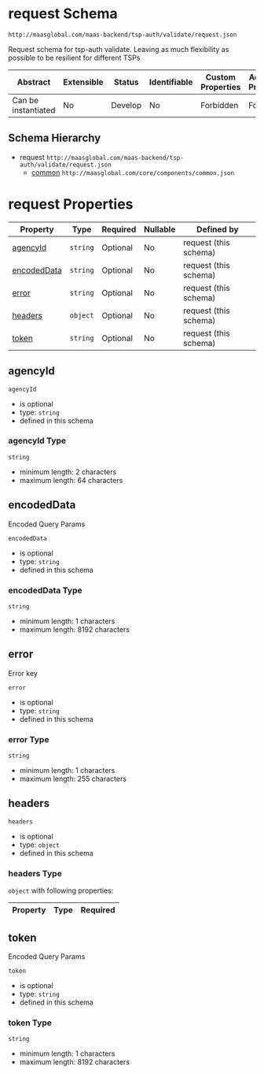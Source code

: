 # request Schema

```
http://maasglobal.com/maas-backend/tsp-auth/validate/request.json
```

Request schema for tsp-auth validate. Leaving as much flexibility as possible to be resilient for different TSPs

| Abstract            | Extensible | Status  | Identifiable | Custom Properties | Additional Properties | Defined In                                                  |
| ------------------- | ---------- | ------- | ------------ | ----------------- | --------------------- | ----------------------------------------------------------- |
| Can be instantiated | No         | Develop | No           | Forbidden         | Forbidden             | [maas-backend/tsp-auth/validate/request.json](request.json) |

## Schema Hierarchy

- request `http://maasglobal.com/maas-backend/tsp-auth/validate/request.json`
  - [common](../../../core/components/common.md) `http://maasglobal.com/core/components/common.json`

# request Properties

| Property                    | Type     | Required | Nullable | Defined by            |
| --------------------------- | -------- | -------- | -------- | --------------------- |
| [agencyId](#agencyid)       | `string` | Optional | No       | request (this schema) |
| [encodedData](#encodeddata) | `string` | Optional | No       | request (this schema) |
| [error](#error)             | `string` | Optional | No       | request (this schema) |
| [headers](#headers)         | `object` | Optional | No       | request (this schema) |
| [token](#token)             | `string` | Optional | No       | request (this schema) |

## agencyId

`agencyId`

- is optional
- type: `string`
- defined in this schema

### agencyId Type

`string`

- minimum length: 2 characters
- maximum length: 64 characters

## encodedData

Encoded Query Params

`encodedData`

- is optional
- type: `string`
- defined in this schema

### encodedData Type

`string`

- minimum length: 1 characters
- maximum length: 8192 characters

## error

Error key

`error`

- is optional
- type: `string`
- defined in this schema

### error Type

`string`

- minimum length: 1 characters
- maximum length: 255 characters

## headers

`headers`

- is optional
- type: `object`
- defined in this schema

### headers Type

`object` with following properties:

| Property | Type | Required |
| -------- | ---- | -------- |


## token

Encoded Query Params

`token`

- is optional
- type: `string`
- defined in this schema

### token Type

`string`

- minimum length: 1 characters
- maximum length: 8192 characters
